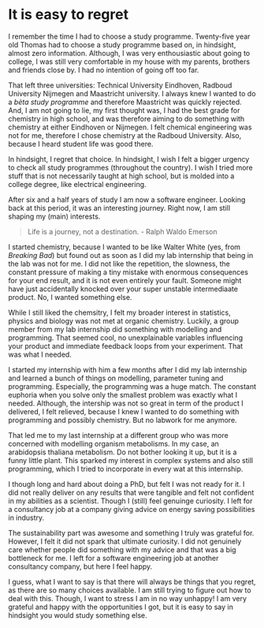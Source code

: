 # It is easy to regret 

I remember the time I had to choose a study programme. Twenty-five year old Thomas had to choose a study programme based on, in hindsight, almost zero information. Although, I was very enthousiastic about going to college, I was still very comfortable in my house with my parents, brothers and friends close by. I had no intention of going off too far. 

That left three universities: Technical University Eindhoven, Radboud University Nijmegen and Maastricht university. I always knew I wanted to do a _bèta study programme_ and therefore Maastricht was quickly rejected. And, I am not going to lie, my first thought was, I had the best grade for chemistry in high school, and was therefore aiming to do something with chemistry at either Eindhoven or Nijmegen. I felt chemical engineering was not for me, therefore I chose chemistry at the Radboud University. Also, because I heard student life was good there. 

In hindsight, I regret that choice. In hindsight, I wish I felt a bigger urgency to check all study programmes (throughout the country). I wish I tried more stuff that is not necessarily taught at high school, but is molded into a college degree, like electrical engineering. 

After six and a half years of study I am now a software engineer. Looking back at this period, it was an interesting journey. Right now, I am still shaping my (main) interests. 

>Life is a journey, not a destination.  - Ralph Waldo Emerson

I started chemistry, because I wanted to be like Walter White (yes, from _Breaking Bad_) but found out as soon as I did my lab internship that being in the lab was not for me. I did not like the repetition, the slowness, the constant pressure of making a tiny mistake with enormous consequences for your end result, and it is not even entirely your fault. Someone might have just accidentally knocked over your super unstable intermediaate product. No, I wanted something else. 

While I still liked the chemsitry, I felt my broader interest in statistics, physics and biology was not met at organic chemistry. Luckily, a group member from my lab internship did something with modelling and programming. That seemed cool, no unexplainable variables influencing your product and immediate feedback loops from your experiment. That was what I needed. 

I started my internship with him a few months after I did my lab internship and learned a bunch of things on modelling, parameter tuning and programming. Especially, the programming was a huge match. The constant euphoria when you solve only the smallest problem was exactly what I needed. Although, the intership was not so great in term of the product I delivered, I felt relieved, because I knew I wanted to do something with programming and possibly chemistry. But no labwork for me anymore. 

That led me to my last internship at a different group who was more concerned with modelling organism metabolisms. In my case, an arabidopsis thaliana metabolism. Do not bother looking it up, but it is a funny little plant. This sparked my interest in complex systems and also still programming, which I tried to incorporate in every wat at this internship.

I though long and hard about doing a PhD, but felt I was not ready for it. I did not really deliver on any results that were tangible and felt not confident in my abilities as a scientist. Though I (still) feel genuinge curiosity. I left for a consultancy job at a company giving advice on energy saving possibilities in industry. 

The sustainability part was awesome and something I truly was grateful for. However, I felt it did not spark that ultimate curiosity. I did not genuinely care whether people did something with my advice and that was a big bottleneck for me. I left for a software engineering job at another consultancy company, but here I feel happy. 

I guess, what I want to say is that there will always be things that you regret, as there are so many choices available. I am still trying to figure out how to deal with this. Though, I want to stress I am in no way unhappy! I am very grateful and happy with the opportunities I got, but it is easy to say in hindsight you would study something else.
